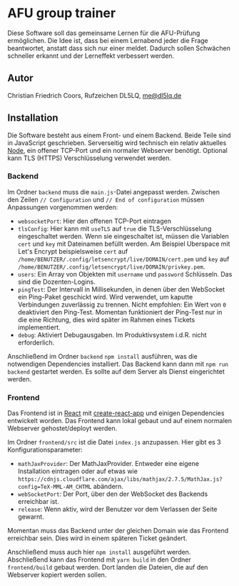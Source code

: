 # AFU group trainer
Diese Software soll das gemeinsame Lernen für die AFU-Prüfung ermöglichen. Die Idee ist, dass bei einem Lernabend jeder die Frage beantwortet, anstatt dass sich nur einer meldet. Dadurch sollen Schwächen schneller erkannt und der Lerneffekt verbessert werden.

## Autor
Christian Friedrich Coors, Rufzeichen DL5LQ, me@dl5lq.de

## Installation
Die Software besteht aus einem Front- und einem Backend. Beide Teile sind in JavaScript geschrieben. Serverseitig wird technisch ein relativ aktuelles [Node](https://nodejs.org/en/), ein offener TCP-Port und ein normaler Webserver benötigt. Optional kann TLS (HTTPS) Verschlüsselung verwendet werden.

### Backend
Im Ordner `backend` muss die `main.js`-Datei angepasst werden. Zwischen den Zeilen `// Configuration` und `// End of configuration` müssen Anpassungen vorgenommen werden:

- `websocketPort`: Hier den offenen TCP-Port eintragen
- `tlsConfig`: Hier kann mit `useTLS` auf `true` die TLS-Verschlüsselung eingeschaltet werden. Wenn sie eingeschaltet ist, müssen die Variablen `cert` und `key` mit Dateinamen befüllt werden. Am Beispiel Uberspace mit Let's Encrypt beispielsweise `cert` auf `/home/BENUTZER/.config/letsencrypt/live/DOMAIN/cert.pem` und `key` auf `/home/BENUTZER/.config/letsencrypt/live/DOMAIN/privkey.pem`.
- `users`: Ein Array von Objekten mit `username` und `password` Schlüsseln. Das sind die Dozenten-Logins.
- `pingTest`: Der Intervall in Millisekunden, in denen über den WebSocket ein Ping-Paket geschickt wird. Wird verwendet, um kaputte Verbindungen zuverlässig zu trennen. Nicht empfohlen: Ein Wert von `0` deaktiviert den Ping-Test. Momentan funktioniert der Ping-Test nur in die eine Richtung, dies wird später im Rahmen eines Tickets implementiert.
- `debug`: Aktiviert Debugausgaben. Im Produktivsystem i.d.R. nicht erforderlich.

Anschließend im Ordner `backend` `npm install` ausführen, was die notwendigen Dependencies installiert. Das Backend kann dann mit `npm run backend` gestartet werden. Es sollte auf dem Server als Dienst eingerichtet werden.

### Frontend
Das Frontend ist in [React](https://reactjs.org/) mit [create-react-app](https://facebook.github.io/create-react-app/) und einigen Dependencies entwickelt worden. Das Frontend kann lokal gebaut und auf einem normalen Webserver gehostet/deployt werden.

Im Ordner `frontend/src` ist die Datei `index.js` anzupassen. Hier gibt es 3 Konfigurationsparameter:

- `mathJaxProvider`: Der MathJaxProvider. Entweder eine eigene Installation eintragen oder auf etwas wie `https://cdnjs.cloudflare.com/ajax/libs/mathjax/2.7.5/MathJax.js?config=TeX-MML-AM_CHTML` abändern.
- `webSocketPort`: Der Port, über den der WebSocket des Backends erreichbar ist.
- `release`: Wenn aktiv, wird der Benutzer vor dem Verlassen der Seite gewarnt.

Momentan muss das Backend unter der gleichen Domain wie das Frontend erreichbar sein. Dies wird in einem späteren Ticket geändert.

Anschließend muss auch hier `npm install` ausgeführt werden. Abschließend kann das Frontend mit `yarn build` in den Ordner `frontend/build` gebaut werden. Dort landen die Dateien, die auf den Webserver kopiert werden sollen.
